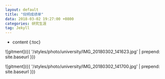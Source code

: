 ```yaml
---
layout: default
title: "倪明成绩单"
data: 2018-03-02 19:27:00 +0800
categories: 研究生涯
tag: Jekyll
---
```

* content
{:toc}

![gitment]({{ '/styles/photo/university/IMG_20180302_141623.jpg' | prepend: site.baseurl }})

![gitment]({{ '/styles/photo/university/IMG_20180302_141700.jpg' | prepend: site.baseurl }})



